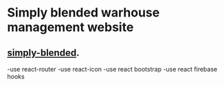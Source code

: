 # Simply blended warhouse management website

## [simply-blended](https://github.com/facebook/create-react-app).

-use react-router
-use react-icon
-use react bootstrap
-use react firebase hooks
